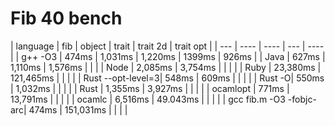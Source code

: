 # Fib 40 bench

| language | fib | object | trait | trait 2d | trait opt |
| --- | ---- | ---- | --- | ---- |
| g++ -O3 | 474ms | 1,031ms | 1,220ms | 1399ms | 926ms |
| Java | 627ms | 1,110ms | 1,576ms |     | |
| Node | 2,085ms | 3,754ms |   |   | |
| Ruby | 23,380ms | 121,465ms | | | |
| Rust --opt-level=3| 548ms | 609ms | | | |
| Rust -O| 550ms | 1,032ms | | | |
| Rust | 1,355ms | 3,927ms | | | |
| ocamlopt | 771ms | 13,791ms | | | |
| ocamlc | 6,516ms | 49.043ms | | | |
| gcc fib.m -O3 -fobjc-arc| 474ms | 151,031ms | | | |